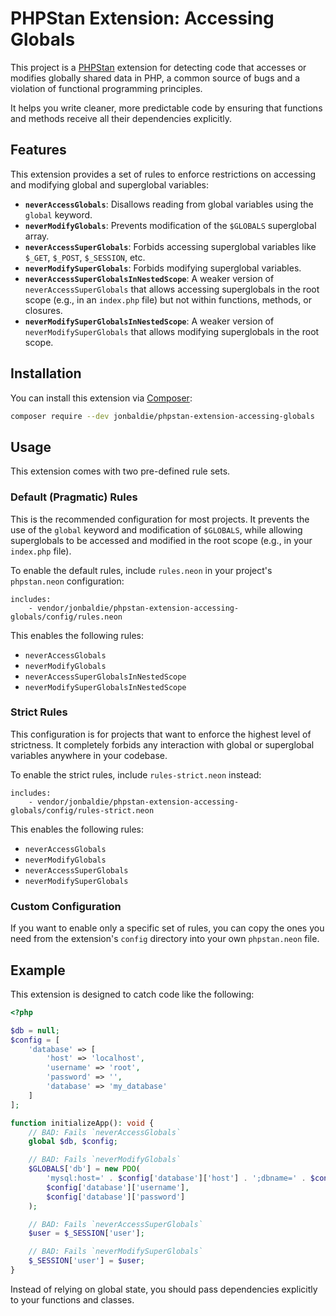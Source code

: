 # PHPStan Extension: Accessing Globals

This project is a [PHPStan](https://phpstan.org/) extension for detecting code that accesses or modifies globally shared data in PHP, a common source of bugs and a violation of functional programming principles.

It helps you write cleaner, more predictable code by ensuring that functions and methods receive all their dependencies explicitly.

## Features

This extension provides a set of rules to enforce restrictions on accessing and modifying global and superglobal variables:

-   **`neverAccessGlobals`**: Disallows reading from global variables using the `global` keyword.
-   **`neverModifyGlobals`**: Prevents modification of the `$GLOBALS` superglobal array.
-   **`neverAccessSuperGlobals`**: Forbids accessing superglobal variables like `$_GET`, `$_POST`, `$_SESSION`, etc.
-   **`neverModifySuperGlobals`**: Forbids modifying superglobal variables.
-   **`neverAccessSuperGlobalsInNestedScope`**: A weaker version of `neverAccessSuperGlobals` that allows accessing superglobals in the root scope (e.g., in an `index.php` file) but not within functions, methods, or closures.
-   **`neverModifySuperGlobalsInNestedScope`**: A weaker version of `neverModifySuperGlobals` that allows modifying superglobals in the root scope.

## Installation

You can install this extension via [Composer](https://getcomposer.org/):

```bash
composer require --dev jonbaldie/phpstan-extension-accessing-globals
```

## Usage

This extension comes with two pre-defined rule sets.

### Default (Pragmatic) Rules

This is the recommended configuration for most projects. It prevents the use of the `global` keyword and modification of `$GLOBALS`, while allowing superglobals to be accessed and modified in the root scope (e.g., in your `index.php` file).

To enable the default rules, include `rules.neon` in your project's `phpstan.neon` configuration:

```neon
includes:
    - vendor/jonbaldie/phpstan-extension-accessing-globals/config/rules.neon
```

This enables the following rules:
- `neverAccessGlobals`
- `neverModifyGlobals`
- `neverAccessSuperGlobalsInNestedScope`
- `neverModifySuperGlobalsInNestedScope`

### Strict Rules

This configuration is for projects that want to enforce the highest level of strictness. It completely forbids any interaction with global or superglobal variables anywhere in your codebase.

To enable the strict rules, include `rules-strict.neon` instead:

```neon
includes:
    - vendor/jonbaldie/phpstan-extension-accessing-globals/config/rules-strict.neon
```

This enables the following rules:
- `neverAccessGlobals`
- `neverModifyGlobals`
- `neverAccessSuperGlobals`
- `neverModifySuperGlobals`

### Custom Configuration

If you want to enable only a specific set of rules, you can copy the ones you need from the extension's `config` directory into your own `phpstan.neon` file.

## Example

This extension is designed to catch code like the following:

```php
<?php

$db = null;
$config = [
    'database' => [
        'host' => 'localhost',
        'username' => 'root',
        'password' => '',
        'database' => 'my_database'
    ]
];

function initializeApp(): void {
    // BAD: Fails `neverAccessGlobals`
    global $db, $config;

    // BAD: Fails `neverModifyGlobals`
    $GLOBALS['db'] = new PDO(
        'mysql:host=' . $config['database']['host'] . ';dbname=' . $config['database']['database'],
        $config['database']['username'],
        $config['database']['password']
    );

    // BAD: Fails `neverAccessSuperGlobals`
    $user = $_SESSION['user'];

    // BAD: Fails `neverModifySuperGlobals`
    $_SESSION['user'] = $user;
}
```

Instead of relying on global state, you should pass dependencies explicitly to your functions and classes.